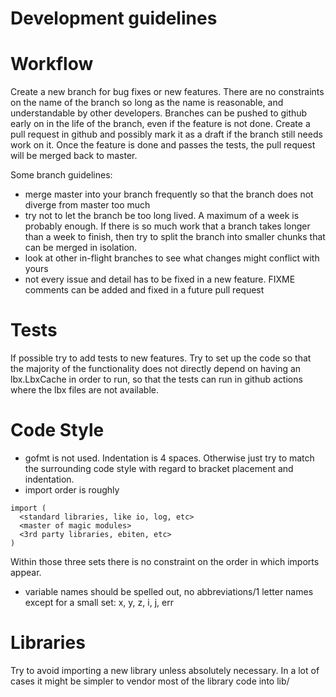 # Development guidelines

# Workflow

Create a new branch for bug fixes or new features. There are no constraints on the name of the branch so long as the name is reasonable, and understandable by other developers. Branches can be pushed to github early on in the life of the branch, even if the feature is not done. Create a pull request in github and possibly mark it as a draft if the branch still needs work on it. Once the feature is done and passes the tests, the pull request will be merged back to master.

Some branch guidelines:
  * merge master into your branch frequently so that the branch does not diverge from master too much
  * try not to let the branch be too long lived. A maximum of a week is probably enough. If there is so much work that a branch takes longer than a week to finish, then try to split the branch into smaller chunks that can be merged in isolation.
  * look at other in-flight branches to see what changes might conflict with yours
  * not every issue and detail has to be fixed in a new feature. FIXME comments can be added and fixed in a future pull request

# Tests

If possible try to add tests to new features. Try to set up the code so that the majority of the functionality does not directly depend on having an lbx.LbxCache in order to run, so that the tests can run in github actions where the lbx files are not available.

# Code Style

* gofmt is not used. Indentation is 4 spaces. Otherwise just try to match the surrounding code style with regard to bracket placement and indentation.
* import order is roughly
```
import (
  <standard libraries, like io, log, etc>
  <master of magic modules>
  <3rd party libraries, ebiten, etc>
)
```
Within those three sets there is no constraint on the order in which imports appear.
* variable names should be spelled out, no abbreviations/1 letter names except for a small set: x, y, z, i, j, err

# Libraries

Try to avoid importing a new library unless absolutely necessary. In a lot of cases it might be simpler to vendor most of the library code into lib/
